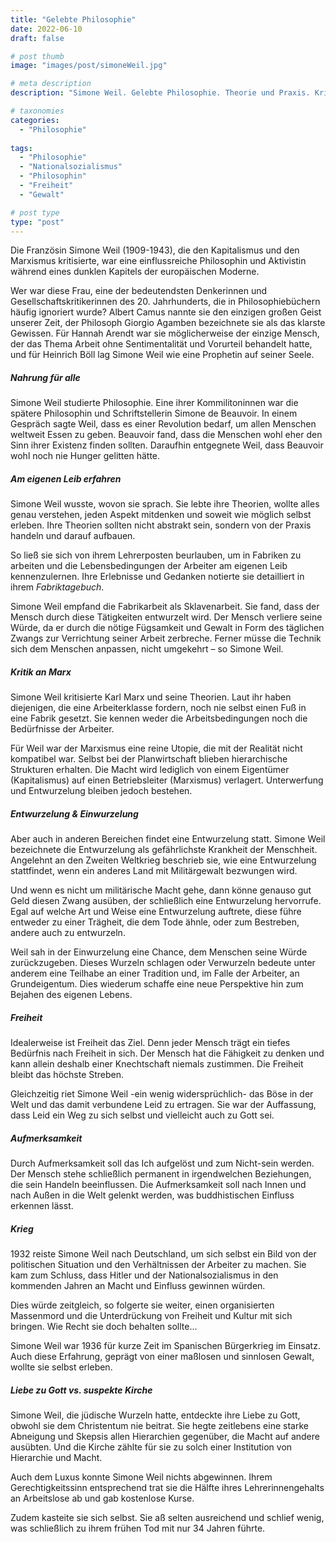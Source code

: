 ```yaml
---
title: "Gelebte Philosophie"
date: 2022-06-10
draft: false

# post thumb
image: "images/post/simoneWeil.jpg"

# meta description
description: "Simone Weil. Gelebte Philosophie. Theorie und Praxis. Kritik an Karl Marx. Nahrung für alle. Entwurzelung. Krieg. Einwurzelung. Aufmerksamkeit. Liebe zu Gott. Skepsis gegenüber Kirche, Hierarchie, Macht. Leid als Weg zu sich selbst. Auflösung des Ichs."

# taxonomies
categories:
  - "Philosophie"
  
tags:
  - "Philosophie"
  - "Nationalsozialismus"
  - "Philosophin"
  - "Freiheit"
  - "Gewalt"

# post type
type: "post"
---
```


Die Französin Simone Weil (1909-1943), die den Kapitalismus und den Marxismus kritisierte, war eine einflussreiche Philosophin und Aktivistin während eines dunklen Kapitels der europäischen Moderne.

Wer war diese Frau, eine der bedeutendsten Denkerinnen und Gesellschaftskritikerinnen des 20. Jahrhunderts, die in Philosophiebüchern häufig ignoriert wurde? Albert Camus nannte sie den einzigen großen Geist unserer Zeit, der Philosoph Giorgio Agamben bezeichnete sie als das klarste Gewissen. Für Hannah Arendt war sie möglicherweise der einzige Mensch, der das Thema Arbeit ohne Sentimentalität und Vorurteil behandelt hatte, und für Heinrich Böll lag Simone Weil wie eine Prophetin auf seiner Seele.

##### Nahrung für alle

Simone Weil studierte Philosophie. Eine ihrer Kommilitoninnen war die spätere Philosophin und Schriftstellerin Simone de Beauvoir. In einem Gespräch sagte Weil, dass es einer Revolution bedarf, um allen Menschen weltweit Essen zu geben. Beauvoir fand, dass die Menschen wohl eher den Sinn ihrer Existenz finden sollten. Daraufhin entgegnete Weil, dass Beauvoir wohl noch nie Hunger gelitten hätte.

##### Am eigenen Leib erfahren

Simone Weil wusste, wovon sie sprach. Sie lebte ihre Theorien, wollte alles genau verstehen, jeden Aspekt mitdenken und soweit wie möglich selbst erleben. Ihre Theorien sollten nicht abstrakt sein, sondern von der Praxis handeln und darauf aufbauen. 

So ließ sie sich von ihrem Lehrerposten beurlauben, um in Fabriken zu arbeiten und die Lebensbedingungen der Arbeiter am eigenen Leib kennenzulernen. Ihre Erlebnisse und Gedanken notierte sie detailliert in ihrem *Fabriktagebuch*. 

Simone Weil empfand die Fabrikarbeit als Sklavenarbeit. Sie fand, dass der Mensch durch diese Tätigkeiten entwurzelt wird. Der Mensch verliere seine Würde, da er durch die nötige Fügsamkeit und Gewalt in Form des täglichen Zwangs zur Verrichtung seiner Arbeit zerbreche. Ferner müsse die Technik sich dem Menschen anpassen, nicht umgekehrt – so Simone Weil.

##### Kritik an Marx

Simone Weil kritisierte Karl Marx und seine Theorien. Laut ihr haben diejenigen, die eine Arbeiterklasse fordern, noch nie selbst einen Fuß in eine Fabrik gesetzt. Sie kennen weder die Arbeitsbedingungen noch die Bedürfnisse der Arbeiter. 

Für Weil war der Marxismus eine reine Utopie, die mit der Realität nicht kompatibel war. Selbst bei der Planwirtschaft blieben hierarchische Strukturen erhalten. Die Macht wird lediglich von einem Eigentümer (Kapitalismus) auf einen Betriebsleiter (Marxismus) verlagert. Unterwerfung und Entwurzelung bleiben jedoch bestehen.

##### Entwurzelung & Einwurzelung

Aber auch in anderen Bereichen findet eine Entwurzelung statt. Simone Weil bezeichnete die Entwurzelung als gefährlichste Krankheit der Menschheit. Angelehnt an den Zweiten Weltkrieg beschrieb sie, wie eine Entwurzelung stattfindet, wenn ein anderes Land mit Militärgewalt bezwungen wird. 

Und wenn es nicht um militärische Macht gehe, dann könne genauso gut Geld diesen Zwang ausüben, der schließlich eine Entwurzelung hervorrufe. Egal auf welche Art und Weise eine Entwurzelung auftrete, diese führe entweder zu einer Trägheit, die dem Tode ähnle, oder zum Bestreben, andere auch zu entwurzeln.

Weil sah in der Einwurzelung eine Chance, dem Menschen seine Würde zurückzugeben. Dieses Wurzeln schlagen oder Verwurzeln bedeute unter anderem eine Teilhabe an einer Tradition und, im Falle der Arbeiter, an Grundeigentum. Dies wiederum schaffe eine neue Perspektive hin zum Bejahen des eigenen Lebens.

##### Freiheit

Idealerweise ist Freiheit das Ziel. Denn jeder Mensch trägt ein tiefes Bedürfnis nach Freiheit in sich. Der Mensch hat die Fähigkeit zu denken und kann allein deshalb einer Knechtschaft niemals zustimmen. Die Freiheit bleibt das höchste Streben.

Gleichzeitig riet Simone Weil -ein wenig widersprüchlich- das Böse in der Welt und das damit verbundene Leid zu ertragen. Sie war der Auffassung, dass Leid ein Weg zu sich selbst und vielleicht auch zu Gott sei.

##### Aufmerksamkeit

Durch Aufmerksamkeit soll das Ich aufgelöst und zum Nicht-sein werden. Der Mensch stehe schließlich permanent in irgendwelchen Beziehungen, die sein Handeln beeinflussen. Die Aufmerksamkeit soll nach Innen und nach Außen in die Welt gelenkt werden, was buddhistischen Einfluss erkennen lässt.

##### Krieg

1932 reiste Simone Weil nach Deutschland, um sich selbst ein Bild von der politischen Situation und den Verhältnissen der Arbeiter zu machen. Sie kam zum Schluss, dass Hitler und der Nationalsozialismus in den kommenden Jahren an Macht und Einfluss gewinnen würden. 

Dies würde zeitgleich, so folgerte sie weiter, einen organisierten Massenmord und die Unterdrückung von Freiheit und Kultur mit sich bringen. Wie Recht sie doch behalten sollte...

Simone Weil war 1936 für kurze Zeit im Spanischen Bürgerkrieg im Einsatz. Auch diese Erfahrung, geprägt von einer maßlosen und sinnlosen Gewalt, wollte sie selbst erleben.

##### Liebe zu Gott vs. suspekte Kirche

Simone Weil, die jüdische Wurzeln hatte, entdeckte ihre Liebe zu Gott, obwohl sie dem Christentum nie beitrat. Sie hegte zeitlebens eine starke Abneigung und Skepsis allen Hierarchien gegenüber, die Macht auf andere ausübten. Und die Kirche zählte für sie zu solch einer Institution von Hierarchie und Macht.

Auch dem Luxus konnte Simone Weil nichts abgewinnen. Ihrem Gerechtigkeitssinn entsprechend trat sie die Hälfte ihres Lehrerinnengehalts an Arbeitslose ab und gab kostenlose Kurse. 

Zudem kasteite sie sich selbst. Sie aß selten ausreichend und schlief wenig, was schließlich zu ihrem frühen Tod mit nur 34 Jahren führte.


